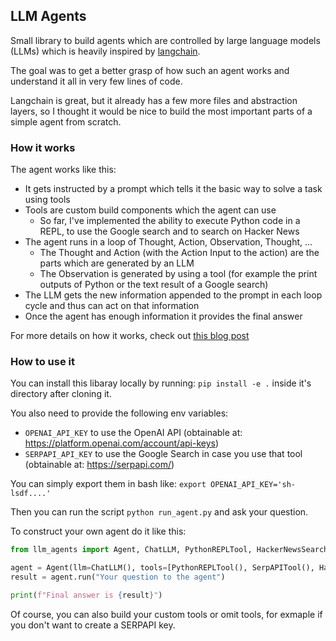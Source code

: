 ## LLM Agents

Small library to build agents which are controlled by large language models (LLMs) which is heavily inspired by <a href="https://github.com/hwchase17/langchain/" target="_blank">langchain</a>.

The goal was to get a better grasp of how such an agent works and understand it all in very few lines of code.

Langchain is great, but it already has a few more files and abstraction layers, so I thought it would be nice to build the most important parts of a simple agent from scratch.

### How it works

The agent works like this:

* It gets instructed by a prompt which tells it the basic way to solve a task using tools
* Tools are custom build components which the agent can use
    * So far, I've implemented the ability to execute Python code in a REPL, to use the Google search and to search on Hacker News
* The agent runs in a loop of Thought, Action, Observation, Thought, ...
    * The Thought and Action (with the Action Input to the action) are the parts which are generated by an LLM
    * The Observation is generated by using a tool (for example the print outputs of Python or the text result of a Google search)
* The LLM gets the new information appended to the prompt in each loop cycle and thus can act on that information
* Once the agent has enough information it provides the final answer

For more details on how it works, check out <a href="https://www.paepper.com/blog/posts/intelligent-agents-guided-by-llms/">this blog post</a>

### How to use it

You can install this libaray locally by running: `pip install -e .` inside it's directory after cloning it.

You also need to provide the following env variables:

* `OPENAI_API_KEY` to use the OpenAI API (obtainable at: https://platform.openai.com/account/api-keys)
* `SERPAPI_API_KEY` to use the Google Search in case you use that tool (obtainable at: https://serpapi.com/)

You can simply export them in bash like: `export OPENAI_API_KEY='sh-lsdf....'`

Then you can run the script `python run_agent.py` and ask your question.

To construct your own agent do it like this:

```python
from llm_agents import Agent, ChatLLM, PythonREPLTool, HackerNewsSearchTool, SerpAPITool

agent = Agent(llm=ChatLLM(), tools=[PythonREPLTool(), SerpAPITool(), HackerNewsSearchTool()])
result = agent.run("Your question to the agent")

print(f"Final answer is {result}")
```

Of course, you can also build your custom tools or omit tools, for exmaple if you don't want to create a SERPAPI key.
